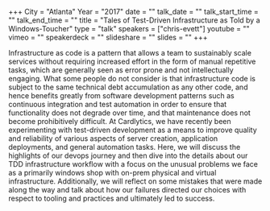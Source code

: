 +++
City = "Atlanta"
Year = "2017"
date = ""
talk_date = ""
talk_start_time = ""
talk_end_time = ""
title = "Tales of Test-Driven Infrastructure as Told by a Windows-Toucher"
type = "talk"
speakers = ["chris-evett"]
youtube = ""
vimeo = ""
speakerdeck = ""
slideshare = ""
slides = ""
+++

Infrastructure as code is a pattern that allows a team to sustainably scale services without requiring increased effort in the form of manual repetitive tasks, which are generally seen as error prone and not intellectually engaging. What some people do not consider is that infrastructure code is subject to the same technical debt accumulation as any other code, and hence benefits greatly from software development patterns such as continuous integration and test automation in order to ensure that functionality does not degrade over time, and that maintenance does not become prohibitively difficult. At Cardlytics, we have recently been experimenting with test-driven development as a means to improve quality and reliability of various aspects of server creation, application deployments, and general automation tasks. Here, we will discuss the highlights of our devops journey and then dive into the details about our TDD infrastructure workflow with a focus on the unusual problems we face as a primarily windows shop with on-prem physical and virtual infrastructure. Additionally, we will reflect on some mistakes that were made along the way and talk about how our failures directed our choices with respect to tooling and practices and ultimately led to success.
